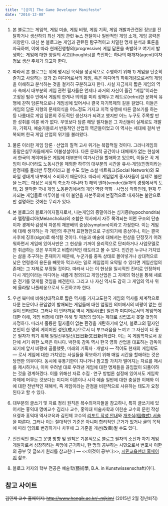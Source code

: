 ```yaml
---
title: "[공지] The Game Developer Manifesto"
date: "2014-12-08"
---
```


1. 본 블로그는 게임학, 게임 미술, 게임 비평, 게임 기획, 게임 개발과관련된 정보를 전달하거나 생산하되 최신 게임 관련 뉴스 전달이나 일반적인 게임 소개, 게임 공략은 지양한다. 대신 본 블로그는 게임과 관련된 탐구적이고 치밀한 명제 분석과 토론을 자극하며, 이에 따라 현재진행형의(progressive) 게임 담론을 촉발하고 여기서 발생하는 게임에 대한 양질의 사고(thoughts)를 촉진하는 하나의 매개자(agent)이자 정보 생산 주체가 되고자 한다.

2. 따라서 본 블로그는 위에 명시된 목적을 성공적으로 수행하기 위해 1) 게임을 단순히 즐기고 사랑하는 것과 2) 미디어로서의 게임, 혹은 미디어의 하위개념으로서의 게임을 이해하고 분석하는 것을 철저히 구분하고자 한다.  사실 지금까지 짧은 게임의 역사 속에서 대부분의 게임 관련 필자들은 언제나 과거의 자신이 즐긴 “게임”이라는 고정된 범주 안에서 게임의 한계나 의의를 미리 정해두고 레트로(retro)한 문화적 유행에 갇혀 담론적으로나 게임성에 있어서나 결국 자기복제의 길을 걸었다. 이들은 게임의 담론 지형의 문제의식을 어느정도 가지고 지적 유행에 따른 글쓰기를 하는 등 나름대로 게임 담론의 주도적인 생산자가 되려고 했지만 어느 누구도 주목할 만한 성취를 이룬 바가 없다. 무엇보다 담론 해당 필자들은 그 자신들이 실제로도 개발자, 기획자, 예술가들로서 반동적인 산업의 역군들이었고 이 역사는 세대에 걸쳐 반복되며 한국 게임 산업의 위기를 불러왔다.

3. 물론 이러한 게임 담론 · 산업의 질적 고사 위기는 복합적일 것이다. 그러나게임의 종말은실무자들에게도 어불성설이다.  다른 문화적 공간이나 대체재가 없는 현실에서 한국의 게이머들은 게임에 대부분의 여가시간을 할애하고 있으며, 이들은 꼭 게임이 아니더라도 노동시간을 제외한 하루의 대부분의 시간을 유사-게임(인정이라는 한정재를 둘러싼 투쟁)이라고 볼 수도 있는 소셜 네트워크(Social Network)와 모바일 생태계 내부에서 소비하기 때문이다. 따라서 게임업계 종사자들이 실제로 불안을 느끼는 대상은 시장의 축소가 아니라 1) 해외 벤더(vender)들과의 경쟁에서의 도태, 2) 열악한 국내 게임 노동환경에서의 개인 역량 약화 · 사업성 악화인데, 현재 투자되는 게임들로 미루어볼 때 이 불안을 자본주의에 본질적으로 내재하는 불안으로만 설명하는 것에는 무리가 있다.

4. 본 블로그의 블로거이자필자로서, 나는게임의 종말이라는 심기증(hypochondria)과 멜랑콜리아(Melancholia)의 조합은 역사에서 자주 목격되는 어떤 구조의 단층이자 경제적·감성적 자본의 재분배의 증상(symptom)이라고 가정한다. 이는 게임에 대해 생각하는 각 개인의 주관적 표현형만으로 구성되기에 증상이나, 이는 결국 사후에 징후(sign)로 해석될 것이다. 미술과 예술에 대해서는 현상을 단정짓기 어려워하면서 게임에 있어서만은 그 현상을 기꺼이 윤리적으로 단죄하거나 사업모델로만 취급하는 것은 무지하고 비합리적인 태도라고 볼 수 있다. 인간은 누구나 가치있는 삶을 추구하는 존재이기 때문에, 누군가를 중독 상태로 몰아넣거나 상대적으로 낮은 연령층의 용돈을 빼앗아 먹고사는 일로 게임업이 요약될 수 있다면 게임산업의 존재는 그 자체로 부정될 것이다. 따라서 나는 이 현상을 일시적인 진리로 인정하되 다시 게임이라는 미디어는 새롭게 정의되고 게임산업은 그 자체의 혁신을 통해 새로운 전기를 맞게될 것임을 예견한다. 그리고 나 자신 역시도 감히 그 게임의 역사 위에 올라탈 나폴레옹으로서 도전하고자 한다.

5. 우선 북미에 비해상대적으로 짧은 역사를 가지고도한국 게임의 역사를 체계적으로 다룬 논문이나 끊임없이 발매되는 게임들에 대한 엄밀한 의미에서의 비평이 없는 현실이 안타깝다. 그러나 이 안타까움 역시 게임사(史) 일반과 미디어로서의 게임학에 대한 이해, 게임 비평에 대한 이해 및 재정의 없이는 제대로 성립조차 못할 것임이 자명하다. 따라서 훌륭한 필자들이 없는 환경을 개탄하기에 앞서, 블로그의 필자인 본인이 한 명의 게이머인 성인(成人)으로서 더 부끄러움을 느끼고 그 자신이 더 좋은 필자가 되기 위해 일일신우일신(日日新又日新)하겠다. 이는 꼭 게임학자로서 강단에 서기 위한 노력은 아니다. 박찬욱 감독 역시 한국 영화 산업을 대표하는 감독이 되기에 앞서 비평에 골몰했듯,  미래의 기획자 · 개발자 — 적어도 현재의 게임학도 — 로서 게임에 대한 가치있는 사실들을 확보하기 위해 매일 시간을 할애하는 것은 당연한 의무이다. 동시에 유통기한이 지나거나 참고할 가치가 떨어지는 자료를 제시를 제시하거나, 이미 우려낼 대로 우려낸 게임에 대한 명제들을 끊임없이 되풀이하는 것을 경계하겠다. 이를 위해선 자료 수집 · 연구 방법론 설정에 있어서도 게임학 자체에 머무는 것보다는 미디어 이론이나 시각 예술 일반에 대한 충실한 이해와 이에 대한 전반적인 재해석, 즉 게임이라는 관점을 비판적으로 사유하는 태도가 요청된다고 할 수 있다.

6. 대부분의 글쓰기 및 자료 정리 원칙은 복수의저자들을 참고하나, 특히 글쓰기에 있어서는 홍익대 명예교수 김리나 교수, 홍익대 미술사학과 이한순 교수의 문헌 작성 요령과 홍익대 역사교육과 김민제 교수의 [리포트 작성 안내]와 [개조식(個條式) 서술]을 따른다. 그러나 이는 절대적인 기준은 아니며 합리적인 근거가 있거나 글의 목적에 따라 임의로 변경하거나 차후에 그 기준을 개선(改善)될 수도 있다.

[리포트 작성 안내]: http://webcache.googleusercontent.com/search?q=cache:VdJW2LGgxS8J:www.hongik.ac.kr/~mjkim/misc/bib.htm+&cd=1&hl=en&ct=clnk&gl=kr
[개조식(個條式) 서술]: http://webcache.googleusercontent.com/search?q=cache:Ku1vrO4_AqkJ:www.hongik.ac.kr/~mjkim/misc/itemized%2520narration.htm+&cd=1&hl=en&ct=clnk&gl=kr

7. 전반적인 블로그 운영 방향 및 원칙은 기본적으로 블로그 필자의 소신과 차기 게임 개발자로서 성장하려는 욕망에 근거하나, 한 명의 공부하는 시민으로서 변호사 이한의 공부 및 글쓰기 원리를 참고한다  — <<이것이 공부다>>, [시민교육센터 홈페이지] 참조.

[시민교육센터 홈페이지]: http://www.civiledu.org/

8. 블로그 저자의 학부 전공은 예술학(藝術學, B.A. in Kunstwissenschaft)이다.

## 참고 사이트

~~김민제 교수 홈페이지: http://www.hongik.ac.kr/~mjkim/~~ (2015년 2월 정년퇴직)

